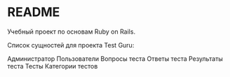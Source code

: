 # README

Учебный проект по основам Ruby on Rails.

Список сущностей для проекта Test Guru:

Администратор
Пользователи
Вопросы теста
Ответы теста
Результаты теста
Тесты
Категории тестов
